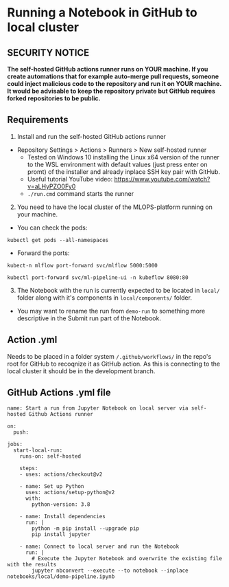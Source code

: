 # Running a Notebook in GitHub to local cluster

## SECURITY NOTICE

**The self-hosted GitHub actions runner runs on YOUR machine. If you create automations that for example auto-merge pull requests, someone could inject malicious code to the repository and run it on YOUR machine. It would be advisable to keep the repository private but GitHub requires forked repositories to be public.**

## Requirements

1. Install and run the self-hosted GitHub actions runner
- Repository Settings > Actions > Runners > New self-hosted runner
  - Tested on Windows 10 installing the Linux x64 version of the runner to the WSL environment with default values (just press enter on promt) of the installer and already inplace SSH key pair with GitHub.
  - Useful tutorial YouTube video: https://www.youtube.com/watch?v=aLHyPZO0Fy0
  - `./run.cmd` command starts the runner
2. You need to have the local cluster of the MLOPS-platform running on your machine.
 - You can check the pods:
```
kubectl get pods --all-namespaces
```
 - Forward the ports:
```
kubect-n mlflow port-forward svc/mlflow 5000:5000
```

```
kubectl port-forward svc/ml-pipeline-ui -n kubeflow 8080:80
```
3. The Notebook with the run is currently expected to be located in `local/` folder along with it's components in `local/components/` folder.
  - You may want to rename the run from `demo-run` to something more descriptive in the Submit run part of the Notebook.

## Action .yml

Needs to be placed in a folder system `/.github/workflows/` in the repo's root for GitHub to recoqnize it as GitHub action. As this is connecting to the local cluster it should be in the development branch.

## GitHub Actions .yml file

```
name: Start a run from Jupyter Notebook on local server via self-hosted Github Actions runner

on:
  push:

jobs:
  start-local-run:
    runs-on: self-hosted
    
    steps:
    - uses: actions/checkout@v2
    
    - name: Set up Python
      uses: actions/setup-python@v2
      with:
        python-version: 3.8
        
    - name: Install dependencies
      run: |
        python -m pip install --upgrade pip
        pip install jupyter
        
    - name: Connect to local server and run the Notebook
      run: |       
        # Execute the Jupyter Notebook and overwrite the existing file with the results
        jupyter nbconvert --execute --to notebook --inplace notebooks/local/demo-pipeline.ipynb

```
